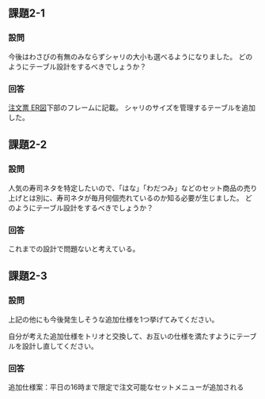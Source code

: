 ## 課題2-1
### 設問
今後はわさびの有無のみならずシャリの大小も選べるようになりました。
どのようにテーブル設計をするべきでしょうか？

### 回答
[注文票 ER図](https://miro.com/app/board/uXjVLyG5gQE=/?share_link_id=416247123414)下部のフレームに記載。
シャリのサイズを管理するテーブルを追加した。

## 課題2-2
### 設問
人気の寿司ネタを特定したいので、「はな」「わだつみ」などのセット商品の売り上げとは別に、寿司ネタが毎月何個売れているのか知る必要が生じました。
どのようにテーブル設計をするべきでしょうか？

### 回答
これまでの設計で問題ないと考えている。

## 課題2-3
### 設問
上記の他にも今後発生しそうな追加仕様を1つ挙げてみてください。

自分が考えた追加仕様をトリオと交換して、お互いの仕様を満たすようにテーブルを設計し直してください。

### 回答
追加仕様案：平日の16時まで限定で注文可能なセットメニューが追加される